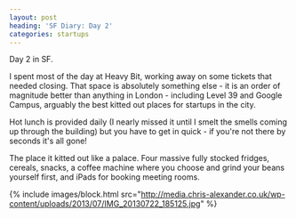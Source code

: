 ```yaml
---
layout: post
heading: 'SF Diary: Day 2'
categories: startups
---
```


Day 2 in SF.

I spent most of the day at Heavy Bit, working away on some tickets that needed closing. That space is absolutely something else - it is an order of magnitude better than anything in London - including Level 39 and Google Campus, arguably the best kitted out places for startups in the city.

Hot lunch is provided daily (I nearly missed it until I smelt the smells coming up through the building) but you have to get in quick - if you're not there by seconds it's all gone!

The place it kitted out like a palace. Four massive fully stocked fridges, cereals, snacks, a coffee machine where you choose and grind your beans yourself first, and iPads for booking meeting rooms.

{% include images/block.html src="http://media.chris-alexander.co.uk/wp-content/uploads/2013/07/IMG_20130722_185125.jpg" %}